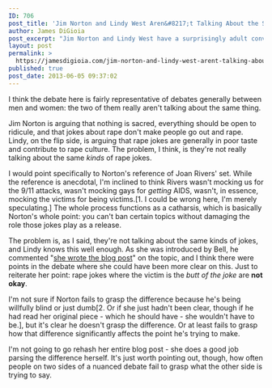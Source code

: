 ```yaml
---
ID: 706
post_title: 'Jim Norton and Lindy West Aren&#8217;t Talking About the Same Kinds of Rape Jokes'
author: James DiGioia
post_excerpt: "Jim Norton and Lindy West have a surprisingly adult conversation about rape jokes and freedom of expression, but they mostly talk past each other; they're just not talking about the same thing."
layout: post
permalink: >
  https://jamesdigioia.com/jim-norton-and-lindy-west-arent-talking-about-the-same-kinds-of-rape-jokes/
published: true
post_date: 2013-06-05 09:37:02
---
```

I think the debate here is fairly representative of debates generally between men and women: the two of them really aren't talking about the same thing.

Jim Norton is arguing that nothing is sacred, everything should be open to ridicule, and that jokes about rape don't make people go out and rape. Lindy, on the flip side, is arguing that rape jokes are generally in poor taste and contribute to rape culture. The problem, I think, is they're not really talking about the same *kinds* of rape jokes.<!--more-->

I would point specifically to Norton's reference of Joan Rivers' set. While the reference is anecdotal, I'm inclined to think Rivers wasn't mocking us for the 9/11 attacks, wasn't mocking gays for *getting* AIDS, wasn't, in essence, mocking the victims for being victims.[1. I could be wrong here, I'm merely speculating.] The whole process functions as a catharsis, which is basically Norton's whole point: you can't ban certain topics without damaging the role those jokes play as a release.

The problem is, as I said, they're not talking about the same kinds of jokes, and Lindy knows this well enough. As she was introduced by Bell, he commented "[she wrote the blog post][1]" on the topic, and I think there were points in the debate where she could have been more clear on this. Just to reiterate her point: rape jokes where the victim is the *butt of the joke* are **not okay**.

I'm not sure if Norton fails to grasp the difference because he's being willfully blind or just dumb[2. Or if she just hadn't been clear, though if he had read her original piece - which he should have - she wouldn't have to be.], but it's clear he doesn't grasp the difference. Or at least fails to grasp how that difference significantly affects the point he's trying to make.

I'm not going to go rehash her entire blog post - she does a good job parsing the difference herself. It's just worth pointing out, though, how often people on two sides of a nuanced debate fail to grasp what the other side is trying to say.

 [1]: http://jezebel.com/5925186/how-to-make-a-rape-joke